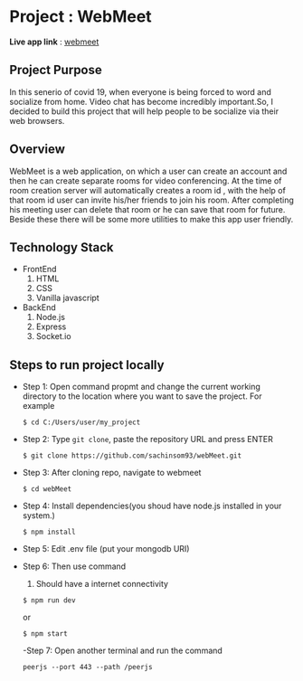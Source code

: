 # Project : WebMeet


**Live app link** : [webmeet](https://web-meet.herokuapp.com/ "WebMeet")


## Project Purpose 
In this senerio of covid 19, when everyone is being forced
to word and socialize from home. Video chat has become
incredibly important.So, I decided to build this project that
will help people to be socialize via their web browsers. 

## Overview
WebMeet is a web application, on which a user can
create an account and then he can create separate rooms
for video conferencing. At the time of room creation 
server will automatically creates a room id , with the help
of that room id user can invite his/her friends to join his
room. After completing his meeting user can delete that
room or he can save that room for future. Beside these
there will be some more utilities to make this app user
friendly. 

## Technology Stack
- FrontEnd
  1. HTML
  1. CSS 
  1. Vanilla javascript
- BackEnd
  1. Node.js
  1. Express
  1. Socket.io

## Steps to run project locally 
- Step 1: 
  Open command propmt and change the current working directory to the location where you want to save the project. 
  For example
  
  ```
  $ cd C:/Users/user/my_project
  ```
- Step 2: 
  Type `git clone`, paste the repository URL and press ENTER
  ```
  $ git clone https://github.com/sachinsom93/webMeet.git
  ```
- Step 3:
  After cloning repo, navigate to webmeet
  ```
  $ cd webMeet
  ```
- Step 4:
  Install dependencies(you shoud have node.js installed in your system.)
  ```
  $ npm install
  ```
- Step 5: Edit .env file (put your mongodb URI)

- Step 6:
  Then use command
  1. Should have a internet connectivity
  ```
  $ npm run dev
  ```
  or 
  ```
  $ npm start
  ```
  -Step 7:
  Open another terminal and run the command
  ```
  peerjs --port 443 --path /peerjs
  ```
  

  
